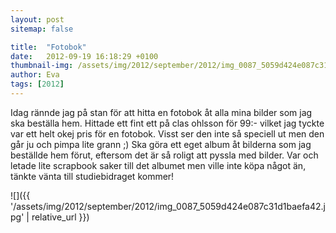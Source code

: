 ```yaml
---
layout: post
sitemap: false

title:  "Fotobok"
date:   2012-09-19 16:18:29 +0100
thumbnail-img: /assets/img/2012/september/2012/img_0087_5059d424e087c31d1baefa42.jpg
author: Eva
tags: [2012]
---
```


Idag rännde jag på stan för att hitta en fotobok åt alla mina bilder som jag ska beställa hem. Hittade ett fint ett på clas ohlsson för 99:- vilket jag tyckte var ett helt okej pris för en fotobok. Visst ser den inte så speciell ut men den går ju och pimpa lite grann ;) Ska göra ett eget album åt bilderna som jag beställde hem förut, eftersom det är så roligt att pyssla med bilder. Var och letade lite scrapbook saker till det albumet men ville inte köpa något än, tänkte vänta till studiebidraget kommer!

![]({{ '/assets/img/2012/september/2012/img_0087_5059d424e087c31d1baefa42.jpg'  | relative_url }})

